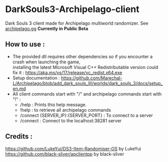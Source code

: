 # DarkSouls3-Archipelago-client

Dark Souls 3 client made for Archipelago multiworld randomizer. See [archipelago.gg](https://archipelago.gg/) 
**Currently in Public Beta**  

## How to use :  
- The provided dll requires other dependencies so if you encounter a crash when launching the game,   
installing the latest Microsoft Visual C++ Redistributable version could fix it : https://aka.ms/vs/17/release/vc_redist.x64.exe  
- Setup documentation : https://github.com/Marechal-L/Archipelago/blob/add_dark_souls_III/worlds/dark_souls_3/docs/setup_en.md  
- All client commands start with "/" and archipelago commands start with "!" :  
	- /help : Prints this help message.
	- !help : to retrieve all archipelago commands
	- /connect {SERVER_IP}:{SERVER_PORT} : To connect to a server
	- /connect : Connect to the localhost:38281 server

## Credits :  
https://github.com/LukeYui/DS3-Item-Randomiser-OS by LukeYui
https://github.com/black-sliver/apclientpp by black-sliver



